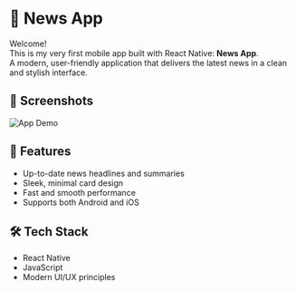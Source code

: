 # 📱 News App

Welcome!  
This is my very first mobile app built with React Native: **News App**.  
A modern, user-friendly application that delivers the latest news in a clean and stylish interface.

## 📸 Screenshots

![App Demo](newsapp.gif)

## 🚀 Features

- Up-to-date news headlines and summaries
- Sleek, minimal card design
- Fast and smooth performance
- Supports both Android and iOS

## 🛠️ Tech Stack

- React Native
- JavaScript
- Modern UI/UX principles

